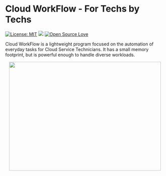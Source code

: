 # Cloud WorkFlow - For Techs by Techs
[![License: MIT](https://img.shields.io/badge/License-MIT-yellow.svg)](https://opensource.org/licenses/MIT) [![](https://img.shields.io/badge/Donate-PayPal-blue.svg)](https://www.paypal.com/paypalme/michaelalestock) [![Open Source Love](https://firstcontributions.github.io/open-source-badges/badges/open-source-v3/open-source.png)](https://github.com/firstcontributions/open-source-badges)

Cloud WorkFlow is a lightweight program focused on the automation of everyday tasks for Cloud Service Technicians. It has a small memory footprint, but is powerful enough to handle diverse workloads.
<p align="center">
  <img width="481" height="344" src="https://user-images.githubusercontent.com/75401074/154497310-d7c9b5a8-034d-427e-a549-08cce6f38922.png">
</p
